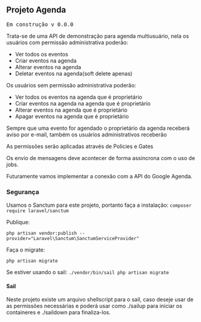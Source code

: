 ## Projeto Agenda
<pre>Em construção v 0.0.0</pre>
<p>Trata-se de uma API de demonstração para agenda multiusuário, nela os usuários com permissão administrativa poderão:</p>
<ul>
    <li>Ver todos os eventos</li>
    <li>Criar eventos na agenda</li>
    <li>Alterar eventos na agenda</li>
    <li>Deletar eventos na agenda(soft delete apenas)</li>
</ul>
<p>Os usuários sem permissão administrativa poderão:
<ul>
    <li>Ver todos os eventos na agenda que é proprietário</li>
    <li>Criar eventos na agenda na agenda que é proprietário</li>
    <li>Alterar eventos na agenda que é proprietário</li>
    <li>Apagar eventos na agenda que é proprietário</li>
</ul>
<p>Sempre que uma evento for agendado o proprietário da agenda receberá aviso por e-mail, também os usuários administrativos receberão</p>
<p>As permissões serão aplicadas através de Policies e Gates</p>
<p>Os envio de mensagens deve acontecer de forma assincrona com o uso de jobs.
<p>Futuramente vamos implementar a conexão com a API do Google Agenda.

### Segurança

<p>Usamos o Sanctum para este projeto, portanto faça a instalação:
<code>composer require laravel/sanctum</code></p>
<p>Publique:</p>
<code>php artisan vendor:publish --provider="Laravel\Sanctum\SanctumServiceProvider"</code>
<p>Faça o migrate:</p>
<code>php artisan migrate</code>
<p>Se estiver usando o sail:
<code>./vendor/bin/sail php artisan migrate</code>

#### Sail

<p>Neste projeto existe um arquivo shellscript para o sail, caso deseje usar de as permissões necessárias e poderá usar como  ./sailup para iniciar os containeres e ./saildown para finaliza-los.
